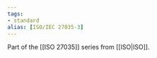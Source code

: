 ```yaml
---
tags: 
- standard
alias: [ISO/IEC 27035-3]
---
```

Part of the [[ISO 27035]] series from [[ISO|ISO]].